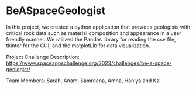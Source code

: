 # BeASpaceGeologist

<p>

In this project, we created a python application that provides geologists with critical rock data such as material composition and appearance in a user friendly manner. We utilized the Pandas library for reading the csv file, tkinter for the GUI, and the matplotLib for data visualization.

Project Challenge Description: 
https://www.spaceappschallenge.org/2023/challenges/be-a-space-geologist/

Team Members: Sarah, Anam, Samreena, Amna, Haniya and Kai


</p>
